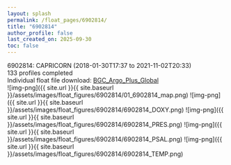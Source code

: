 ```yaml
---
layout: splash
permalink: /float_pages/6902814/
title: "6902814"
author_profile: false
last_created_on: 2025-09-30
toc: false
---
```

 
6902814: CAPRICORN (2018-01-30T17:37 to 2021-11-02T20:33)\
133 profiles completed\
Individual float file download: [BGC_Argo_Plus_Global](https://ftp.soest.hawaii.edu/bgc_argo_plus/Individual_Floats/outliers_removed/6902814_Sprof_processed.nc)\
![img-png]({{ site.url }}{{ site.baseurl }}/assets/images/float_figures/6902814/01_6902814_map.png)
![img-png]({{ site.url }}{{ site.baseurl }}/assets/images/float_figures/6902814/6902814_DOXY.png)
![img-png]({{ site.url }}{{ site.baseurl }}/assets/images/float_figures/6902814/6902814_PRES.png)
![img-png]({{ site.url }}{{ site.baseurl }}/assets/images/float_figures/6902814/6902814_PSAL.png)
![img-png]({{ site.url }}{{ site.baseurl }}/assets/images/float_figures/6902814/6902814_TEMP.png)
